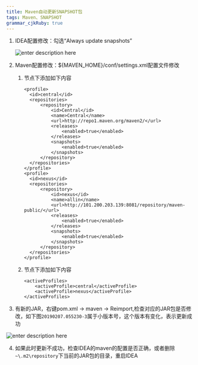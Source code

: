```yaml
---
title: Maven自动更新SNAPSHOT包 
tags: Maven、SNAPSHOT
grammar_cjkRuby: true
---
```

1. IDEA配置修改：勾选“Always update snapshots”

    ![enter description here][1]

2. Maven配置修改：${MAVEN_HOME}/conf/settings.xml配置文件修改

    1. <profiles></profiles> 节点下添加如下内容
        ```
        <profile>
          <id>central</id>
          <repositories>
              <repository>
                  <id>Central</id>
                  <name>Central</name>
                  <url>http://repo1.maven.org/maven2/</url>
                  <releases>
                      <enabled>true</enabled>
                  </releases>
                  <snapshots>
                      <enabled>true</enabled>
                  </snapshots>
              </repository>
          </repositories>
        </profile>
        <profile>
          <id>nexus</id>
          <repositories>
              <repository>
                  <id>nexus</id>
                  <name>allin</name>
                  <url>http://101.200.203.139:8081/repository/maven-public/</url>
                  <releases>
                      <enabled>true</enabled>
                  </releases>
                  <snapshots>
                      <enabled>true</enabled>
                  </snapshots>
              </repository>
          </repositories>
        </profile>
        
        ```
    2. <settings></settings>节点下添加如下内容
        ```
        <activeProfiles>
            <activeProfile>central</activeProfile>
            <activeProfile>nexus</activeProfile>
        </activeProfiles>
        ```
3. 有新的JAR，右键pom.xml → maven → Reimport,检查对应的JAR包是否修改，如下图`20190207.055230-3`属于小版本号，这个版本有变化，表示更新成功
    
![enter description here][2]

4. 如果此时更新不成功，检查IDEA的maven的配置是否正确，或者删除`~\.m2\repository`下当前的JAR包的目录，重启IDEA


  [1]: http://ov138d8j2.bkt.clouddn.com/2018/2/7/2018-02-07_135759.png "勾选"
  [2]: http://ov138d8j2.bkt.clouddn.com/2018/2/7/2018-02-07_140520.png "JAR包"